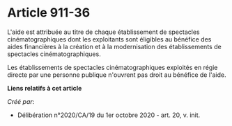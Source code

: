 # Article 911-36

L'aide est attribuée au titre de chaque établissement de spectacles cinématographiques dont les exploitants sont éligibles au
bénéfice des aides financières à la création et à la modernisation des établissements de spectacles cinématographiques.

Les établissements de spectacles cinématographiques exploités en régie directe par une personne publique n'ouvrent pas droit
au bénéfice de l'aide.

**Liens relatifs à cet article**

_Créé par_:

  - Délibération n°2020/CA/19 du 1er octobre 2020 - art. 20, v. init.
